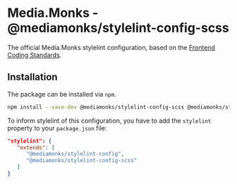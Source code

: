 # Media.Monks - @mediamonks/stylelint-config-scss

The official Media.Monks stylelint configuration, based on the
[Frontend Coding Standards](https://github.com/mediamonks/frontend-coding-standards).

## Installation

The package can be installed via `npm`.

```bash
npm install --save-dev @mediamonks/stylelint-config-scss @mediamonks/stylelint-config
```

To inform stylelint of this configuration, you have to add the `stylelint` property to your
`package.json` file:

```json
"stylelint": {
   "extends": [
      "@mediamonks/stylelint-config",
      "@mediamonks/stylelint-config-scss"
   ]
}
```

